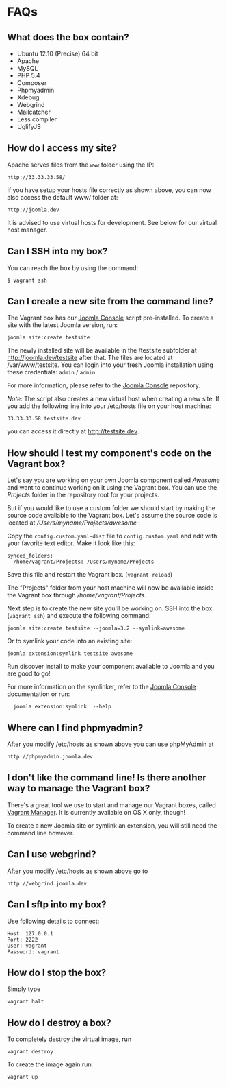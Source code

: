 # FAQs

<!-- toc -->

## What does the box contain?

* Ubuntu 12.10 (Precise) 64 bit
* Apache
* MySQL
* PHP 5.4 
* Composer
* Phpmyadmin
* Xdebug
* Webgrind
* Mailcatcher
* Less compiler
* UglifyJS

## How do I access my site?

Apache serves files from the `www` folder using the IP:

    http://33.33.33.58/
    
If you have setup your hosts file correctly as shown above, you can now also access the default www/ folder at:

	http://joomla.dev

It is advised to use virtual hosts for development. See below for our virtual host manager.

## Can I SSH into my box?

You can reach the box by using the command:

	$ vagrant ssh
	
## Can I create a new site from the command line?

The Vagrant box has our [Joomla Console](https://github.com/joomlatools/joomla-console) script pre-installed.
To create a site with the latest Joomla version, run:

    joomla site:create testsite

The newly installed site will be available in the /testsite subfolder at http://joomla.dev/testsite after that. The files are located at /var/www/testsite.
You can login into your fresh Joomla installation using these credentials: `admin` / `admin`.

For more information, please refer to the [Joomla Console](http://www.joomlatools.com/developer/tools/console) repository.

*Note*: The script also creates a new virtual host when creating a new site. If you add the following line into your /etc/hosts file on your host machine:

    33.33.33.58 testsite.dev

you can access it directly at http://testsite.dev.

## How should I test my component's code on the Vagrant box?

Let's say you are working on your own Joomla component called _Awesome_ and want to continue working on it using the Vagrant box. You can use the _Projects_ folder in the repository root for your projects.

But if you would like to use a custom folder we should start by making the source code available to the Vagrant box. Let's assume the source code is located at _/Users/myname/Projects/awesome_ :

Copy the ```config.custom.yaml-dist``` file to ```config.custom.yaml``` and edit with your favorite text editor. Make it look like this:

    synced_folders:
      /home/vagrant/Projects: /Users/myname/Projects

Save this file and restart the Vagrant box. (```vagrant reload```)

The "Projects" folder from your host machine will now be available inside the Vagrant box through _/home/vagrant/Projects_.

Next step is to create the new site you'll be working on. SSH into the box (```vagrant ssh```) and execute the following command: 

    joomla site:create testsite --joomla=3.2 --symlink=awesome

Or to symlink your code into an existing site:

    joomla extension:symlink testsite awesome

Run discover install to make your component available to Joomla and you are good to go!

For more information on the symlinker, refer to the [Joomla Console](http://www.joomlatools.com/developer/tools/console) documentation or run:

      joomla extension:symlink  --help    
    
## Where can I find phpmyadmin?

After you modify /etc/hosts as shown above you can use phpMyAdmin at

    http://phpmyadmin.joomla.dev
    
## I don't like the command line! Is there another way to manage the Vagrant box?

There's a great tool we use to start and manage our Vagrant boxes, called [Vagrant Manager](http://vagrantmanager.com/).  It is currently available on OS X only, though!

To create a new Joomla site or symlink an extension, you will still need the command line however.
    
## Can I use webgrind? 

After you modify /etc/hosts as shown above go to

    http://webgrind.joomla.dev
    
## Can I sftp into my box?

Use following details to connect:

    Host: 127.0.0.1
    Port: 2222
    User: vagrant
    Password: vagrant
    
## How do I stop the box?

Simply type

```
vagrant halt
```

## How do I destroy a box? 
	
To completely destroy the virtual image, run 

```
vagrant destroy 
```
To create the image again run: 

```
vagrant up
```
